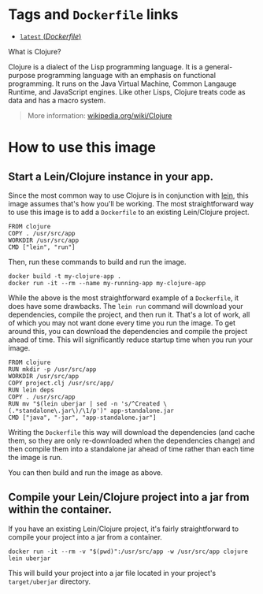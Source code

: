 # Tags and `Dockerfile` links

- [`latest` (*Dockerfile*)](https://github.com/Quantisan/docker-clojure/blob/30ed1b891ea059a33ca56f04ecf6f467bbbd2362/Dockerfile)

What is Clojure?

Clojure is a dialect of the Lisp programming language. It is
a general-purpose programming language with an emphasis on functional programming. It
runs on the Java Virtual Machine, Common Langauge Runtime, and JavaScript engines. Like
other Lisps, Clojure treats code as data and has a macro system.

> More information: [wikipedia.org/wiki/Clojure](http://en.wikipedia.org/wiki/Clojure)

# How to use this image

## Start a Lein/Clojure instance in your app.

Since the most common way to use Clojure is in conjunction with
[lein](http://leiningen.org/), this image assumes that's how you'll be working. The most
straightforward way to use this image is to add a `Dockerfile` to an existing
Lein/Clojure project.

    FROM clojure
    COPY . /usr/src/app
    WORKDIR /usr/src/app
    CMD ["lein", "run"]

Then, run these commands to build and run the image.

    docker build -t my-clojure-app .
    docker run -it --rm --name my-running-app my-clojure-app

While the above is the most straightforward example of a `Dockerfile`, it does have some
drawbacks. The `lein run` command will download your dependencies, compile the project,
and then run it. That's a lot of work, all of which you may not want done every time you
run the image. To get around this, you can download the dependencies and compile the
project ahead of time. This will significantly reduce startup time when you run your
image.

    FROM clojure
    RUN mkdir -p /usr/src/app
    WORKDIR /usr/src/app
    COPY project.clj /usr/src/app/
    RUN lein deps
    COPY . /usr/src/app
    RUN mv "$(lein uberjar | sed -n 's/^Created \(.*standalone\.jar\)/\1/p')" app-standalone.jar
    CMD ["java", "-jar", "app-standalone.jar"]

Writing the `Dockerfile` this way will download the dependencies (and cache them, so they
are only re-downloaded when the dependencies change) and then compile them into a
standalone jar ahead of time rather than each time the image is run.

You can then build and run the image as above.

## Compile your Lein/Clojure project into a jar from within the container.

If you have an existing Lein/Clojure project, it's fairly straightforward to compile your
project into a jar from a container.

    docker run -it --rm -v "$(pwd)":/usr/src/app -w /usr/src/app clojure lein uberjar

This will build your project into a jar file located in your project's `target/uberjar`
directory.
